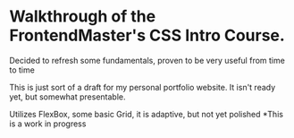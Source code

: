 # Walkthrough of the FrontendMaster's CSS Intro Course.

Decided to refresh some fundamentals, proven to be very useful from time to time

This is just sort of a draft for my personal portfolio website.
It isn't ready yet, but somewhat presentable.

Utilizes FlexBox, some basic Grid, it is adaptive, but not yet polished
*This is a work in progress